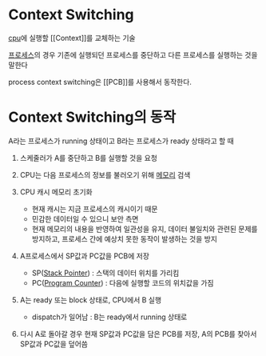 # Context Switching

[cpu](CPU)에 실행할 [[Context]]를 교체하는 기술

[프로세스](Process)의 경우 기존에 실행되던 프로세스를 중단하고 다른 프로세스를 실행하는 것을 말한다

process context switching은 [[PCB]]를 사용해서 동작한다.

# Context Switching의 동작

A라는 프로세스가 running 상태이고 B라는 프로세스가 ready 상태라고 할 때

1. 스케줄러가 A를 중단하고 B를 실행할 것을 요청

2. CPU는 다음 프로세스의 정보를 불러오기 위해 [메모리](Memory) 검색
   
3. CPU 캐시 메모리 초기화
   - 현재 캐시는 지금 프로세스의 캐시이기 때문
   - 민감한 데이터일 수 있으니 보안 측면
   - 현재 메모리의 내용을 반영하여 일관성을 유지, 데이터 불일치와 관련된 문제를 방지하고, 프로세스 간에 예상치 못한 동작이 발생하는 것을 방지
     
4. A프로세스에서 SP값과 PC값을 PCB에 저장
   - SP([Stack Pointer](Stack_Pointer)) : 스택의 데이터 위치를 가리킴
   - PC([Program Counter](Program_Counter)) : 다음에 실행할 코드의 위치값을 가짐
 
5. A는 ready 또는 block 상태로, CPU에서 B 실행
   - dispatch가 일어남 : B는 ready에서 running 상태로

6. 다시 A로 돌아갈 경우 현재 SP값과 PC값을 담은 PCB를 저장, A의 PCB를 찾아서 SP값과 PC값을 덮어씀

